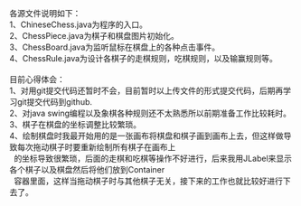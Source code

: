 各源文件说明如下：<br>
1、ChineseChess.java为程序的入口。<br>
2、ChessPiece.java为棋子和棋盘图片初始化。<br>
3、ChessBoard.java为监听鼠标在棋盘上的各种点击事件。<br>
4、ChessRule.java为设计各棋子的走棋规则，吃棋规则，以及输赢规则等。<br>
<br>
目前心得体会：<br>
1、对用git提交代码还暂时不会，目前暂时以上传文件的形式提交代码，后期再学习git提交代码到github.<br>
2、对java swing编程以及象棋各种规则还不太熟悉所以前期准备工作比较耗时。<br>
3、棋子在棋盘的坐标调整比较繁琐。<br>
4、绘制棋盘时我最开始用的是一张画布将棋盘和棋子画到画布上去，但这样做导致每次拖动棋子时要重新绘制所有棋子在画布上<br>
   的坐标导致很繁琐，后面的走棋和吃棋等操作不好进行，后来我用JLabel来显示各个棋子以及棋盘然后将他们放到Container<br>
   容器里面，这样当拖动棋子时与其他棋子无关，接下来的工作也就比较好进行下去了。
